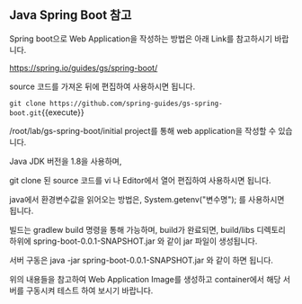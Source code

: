 ## Java Spring Boot 참고

Spring boot으로 Web Application을 작성하는 방법은 아래 Link를 참고하시기 바랍니다.

https://spring.io/guides/gs/spring-boot/

source 코드를 가져온 뒤에 편집하여 사용하시면 됩니다.

`git clone https://github.com/spring-guides/gs-spring-boot.git`{{execute}}

/root/lab/gs-spring-boot/initial project를 통해 web application을 작성할 수 있습니다.

Java JDK 버전을 1.8을 사용하며,

git clone 된 source 코드를 vi 나 Editor에서 열어 편집하여 사용하시면 됩니다.

java에서 환경변수값을 읽어오는 방법은, System.getenv("변수명"); 를 사용하시면 됩니다.

빌드는 gradlew build 명령을 통해 가능하며, build가 완료되면, build/libs 디렉토리 하위에 spring-boot-0.0.1-SNAPSHOT.jar 와 같이 jar 파일이 생성됩니다.

서버 구동은 java -jar spring-boot-0.0.1-SNAPSHOT.jar 와 같이 하면 됩니다.

위의 내용들을 참고하여 Web Application Image를 생성하고 container에서 해당 서버를 구동시켜 테스트 하여 보시기 바랍니다.
